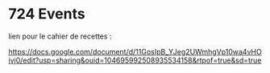 # 724 Events

lien pour le cahier de recettes : 

https://docs.google.com/document/d/11GosIpB_YJeg2UWmhgVp10wa4vHOivj0/edit?usp=sharing&ouid=104695992508935534158&rtpof=true&sd=true